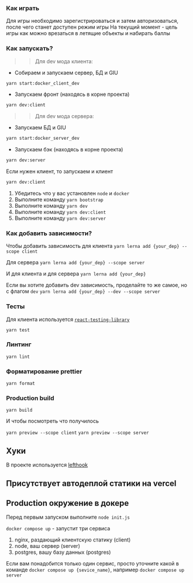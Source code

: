 ### Как играть 
Для игры необходимо зарегистрироваться и затем авторизоваться, после чего станет доступен режим игры
На текущий момент - цель игры как можно врезаться в летящие объекты и набирать баллы


### Как запускать?

>>Для dev мода клиента:

- Собираем и запускаем сервер, БД и GIU
```bash
yarn start:docker_client_dev
```
- Запускаем фронт (находясь в корне проекта)
```bash
yarn dev:client
```

>>Для dev мода сервера:
- Запускаем БД и GIU
```bash
yarn start:docker_server_dev
```
- Запускаем бэк (находясь в корне проекта)
```bash
yarn dev:server
```
Если нужен клиент, то запускаем и клиент
```bash
yarn dev:client
```

1. Убедитесь что у вас установлен `node` и `docker`
2. Выполните команду `yarn bootstrap`
3. Выполните команду `yarn dev`
4. Выполните команду `yarn dev:client` 
5. Выполните команду `yarn dev:server`

### Как добавить зависимости?

Чтобы добавить зависимость для клиента
`yarn lerna add {your_dep} --scope client`

Для сервера
`yarn lerna add {your_dep} --scope server`

И для клиента и для сервера
`yarn lerna add {your_dep}`

Если вы хотите добавить dev зависимость, проделайте то же самое, но с флагом `dev`
`yarn lerna add {your_dep} --dev --scope server`

### Тесты

Для клиента используется [`react-testing-library`](https://testing-library.com/docs/react-testing-library/intro/)

`yarn test`

### Линтинг

`yarn lint`

### Форматирование prettier

`yarn format`

### Production build

`yarn build`

И чтобы посмотреть что получилось

`yarn preview --scope client`
`yarn preview --scope server`

## Хуки

В проекте используется [lefthook](https://github.com/evilmartians/lefthook)

## Присутствует автодеплой статики на vercel

## Production окружение в докере
Перед первым запуском выполните `node init.js`

`docker compose up` - запустит три сервиса

1. nginx, раздающий клиентскую статику (client)
2. node, ваш сервер (server)
3. postgres, вашу базу данных (postgres)

Если вам понадобится только один сервис, просто уточните какой в команде
`docker compose up {sevice_name}`, например `docker compose up server`

